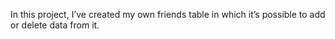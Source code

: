 In this project, I’ve created my own friends table in which it’s possible to add or delete data from it.
